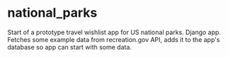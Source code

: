 # national_parks

Start of a prototype travel wishlist app for US national parks. Django app. Fetches some example data from recreation.gov API, adds it to the app's database so app can start with some data. 
